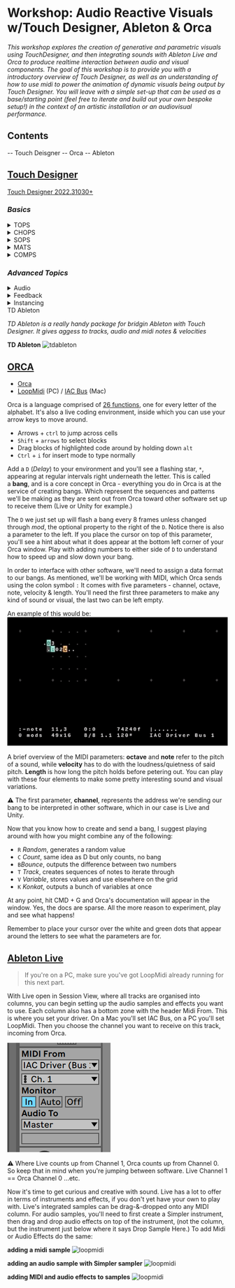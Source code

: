 # Workshop: Audio Reactive Visuals w/Touch Designer, Ableton & Orca

_This workshop explores the creation of generative and parametric visuals using TouchDesigner, and then integrating sounds with Ableton Live and Orca to produce realtime interaction between audio and visual components. The goal of this workshop is to provide you with a introductory overview of Touch Designer, as well as an understanding of how to use midi to power the animation of dynamic visuals being output by Touch Designer. You will leave with a simple set-up that can be used as a base/starting point (feel free to iterate and build out your own bespoke setup!) in the context of an artistic installation or an audiovisual performance._ <br />

## Contents

<span id="td">
-- Touch Deisgner
</span>
<span id="orca">
-- Orca
</span>
<span id="ableton">
-- Ableton
</span>

## [Touch Designer](#td)

[Touch Designer 2022.31030+](https://derivative.ca/download/archive)

### _Basics_

<details>
<summary>TOPS</summary>

_Deals with 2D space. Each pixel has an x,y position and an RGBA value associated with it, every TOP has a resolution_<br />

**RGBA**
![RGBA](/images/RGBA.png)

**Noise Patterns**
![Noise Patterns](/images/NoisePatterns.png)

**Wiggly Edges**
![Wiggly Edges](/images/WigglyEdges.png)

</details>

<details>
<summary>CHOPS</summary>

_Deals with 1d space, dealing with numerical data, channel based, and each channel is sample based. AKA they take in data. Chops drive other parameters in touch designer. Can be 1 chan/1 sample, or 1 chan/multiple samples…_

**Single channel, single sample**
![Single channel and sample](/images/singlesample.png)

**Single channel, single sample**
![Single channel many samples](/images/manysamples.png)

**Map initial range to new range**
![remap range](/images/remaprange.png)

**Pattern OP as driver of other params**
![pattern op](/images/patternop.png)

**Lag OP to smooth out dynamic data**
![lag op](/images/lagop.png)

**Filter OP to smooth out dynamic data (similar to Lag, nuanced difference)**
![filter op](/images/filterop.png)

</details>

<details>
<summary>SOPS</summary>

_Deals with 3d space. SOPs can generate, import, modify and combine 3D surfaces (aka geometries)_

**3D object basics**
![baics](/images/3dbasics.png)

**Combining 3d objects into same 3d space**
![combine](/images/3dcombine.png)

**Animating 3d objects in same 3d space**
![animate](/images/3danimate.png)

**Deform 3d shapes (noise)**
![noise](/images/3dnoise.png)

**Deform 3d shapes (twist)**
![twist](/images/3dtwist.png)

**Order of Operations**
![order](/images/ooo.png)

**3D Rendered scene**
![lag op](/images/3drender.png)

</details>

<details>
<summary>MATS</summary>

_MATs used to create materials for geometry. They apply shaders to SOPs or 3D Geometry Objects for rendering textured surfaces with lighting._

**3D Rendered scene**
![materials](/images/materials.png)

</details>

<details>
<summary>COMPS</summary>

_These elements help in composing the different creative sketches you are interested in making._

_COMPs are unique compared to other operator families in that they contain their own networks. They contain everything from geos, to basic lights, to ui elements like buttons, sliders, and directories (Base, Container… etc)_

**Setting default values**
![defaults](/images/defaults.png)
![defaults2](/images/defaults2.png)

</details>

### _Advanced Topics_

<details>
<summary>Audio</summary>

_TD is not really a programm for audio production, but it’s great for analysis. It’s very common to see a DAW like Ableton paired with TouchDesigner for live shows. Types of data that can be handled include MIDI and OSC. Audio can be routed in and out of both. Here, the mic and an mp3 will be used._

**audio/mic & noise**
![audio mic](/images/audio_mic.png)

**audio as time**
![audio as time](/images/audio_time.png)

</details>

<details>
<summary>Feedback</summary>

_The Feedback TOP can be used to create feedback effects in TOPs. It can give fake motion blur by not clearing the color buffer. A buffer is simply a chunk of memory used to hold data. Color buffers contain color-index or RGB color data and may also contain alpha values._

**Basic Feedback Loops**
![feedback loops](/images/feedback.png)

</details>

<details>
<summary>Instancing</summary>

_Geometry instances in the are copies of the geometry object, which can be transformed independently. An instance doesn't actually have its own data, but rather just refers to an OP (or has an input) whose data it uses._

**Instancing**
![instancing](/images/instancing.png)

</details>

<summary>TD Ableton</summary>

_TD Ableton is a really handy package for bridgin Ableton with Touch Designer. It gives aggess to tracks, audio and midi notes & velocities_

**TD Ableton**
![tdableton](/images/tdabletons.png)

</details>

## [ORCA](#orca)

- [Orca](https://hundredrabbits.itch.io/orca)
- [LoopMidi](http://www.tobias-erichsen.de/software/loopmidi.html) (PC) / [IAC Bus](https://help.ableton.com/hc/en-us/articles/209774225-How-to-setup-a-virtual-MIDI-bus) (Mac)

Orca is a language comprised of [26 functions](https://github.com/hundredrabbits/Orca), one for every letter of the alphabet. It's also a live coding environment, inside which you can use your arrow keys to move around.

- Arrows + `ctrl` to jump across cells
- `Shift` + `arrows` to select blocks
- Drag blocks of highlighted code around by holding down `alt`
- `Ctrl` + `i` for insert mode to type normally

Add a `D` (_Delay_) to your environment and you'll see a flashing star, `*`, appearing at regular intervals right underneath the letter. This is called a **bang**, and is a core concept in Orca - everything you do in Orca is at the service of creating bangs. Which represent the sequences and patterns we'll be making as they are sent out from Orca toward other software set up to receive them (Live or Unity for example.)

The `D` we just set up will flash a bang every 8 frames unless changed through *mod*, the optional property to the right of the `D`. Notice there is also a parameter to the left. If you place the cursor on top of this parameter, you'll see a hint about what it does appear at the bottom left corner of your Orca window. Play with adding numbers to either side of `D` to understand how to speed up and slow down your bang.

In order to interface with other software, we'll need to assign a data format to our bangs. As mentioned, we'll be working with MIDI, which Orca sends using the colon symbol `:` It comes with five parameters - channel, octave, note, velocity & length. You'll need the first three parameters to make any kind of sound or visual, the last two can be left empty.

An example of this would be:
![orca](/images/image.gif)

A brief overview of the MIDI parameters: **octave** and **note** refer to the pitch of a sound, while **velocity** has to do with the loudness/quietness of said pitch. **Length** is how long the pitch holds before petering out. You can play with these four elements to make some pretty interesting sound and visual variations.

⚠️ The first parameter, **channel**, represents the address we're sending our bang to be interpreted in other software, which in our case is Live and Unity.

Now that you know how to create and send a bang, I suggest playing around with how you might combine any of the following:

- `R` *Random*, generates a random value
- `C` *Count*, same idea as D but only counts, no bang
- `B`_Bounce_, outputs the difference between two numbers
- `T` *Track*, creates sequences of notes to iterate through
- `V` *Variable*, stores values and use elsewhere on the grid
- `K` *Konkat*, outputs a bunch of variables at once

At any point, hit CMD + G and Orca's documentation will appear in the window. Yes, the docs are sparse. All the more reason to experiment, play and see what happens!

Remember to place your cursor over the white and green dots that appear around the letters to see what the parameters are for.

## [Ableton Live](#ableton)

> If you're on a PC, make sure you've got LoopMidi already running for this next part.

With Live open in Session View, where all tracks are organised into columns, you can begin setting up the audio samples and effects you want to use. Each column also has a bottom zone with the header Midi From. This is where you set your driver. On a Mac you'll set IAC Bus, on a PC you'll set LoopMidi. Then you choose the channel you want to receive on this track, incoming from Orca.

![loopmidi](/images/loopmidi.png)

⚠️ Where Live counts up from Channel 1, Orca counts up from Channel 0. So keep that in mind when you're jumping between software. Live Channel 1 == Orca Channel 0 ...etc.

Now it's time to get curious and creative with sound. Live has a lot to offer in terms of instruments and effects, if you don't yet have your own to play with. Live's integrated samples can be drag-&-dropped onto any MIDI column. For audio samples, you'll need to first create a Simpler instrument, then drag and drop audio effects on top of the instrument, (not the column, but the instrument just below where it says Drop Sample Here.) To add Midi or Audio Effects do the same:

**adding a midi sample**
![loopmidi](/images/midisample.gif)

**adding an audio sample with Simpler sampler**
![loopmidi](/images/simplersampling.gif)

**adding MIDI and audio effects to samples**
![loopmidi](/images/addingfx)

